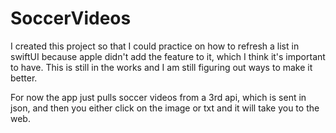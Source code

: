 # SoccerVideos

I created this project so that I could practice on how to refresh a list in swiftUI because apple didn't add the feature to it, which I think it's important to have. 
This is still in the works and I am still figuring out ways to make it better.

For now the app just pulls soccer videos from a 3rd api, which is sent in json, and then you either click on the image or txt and it will take you to the web.

